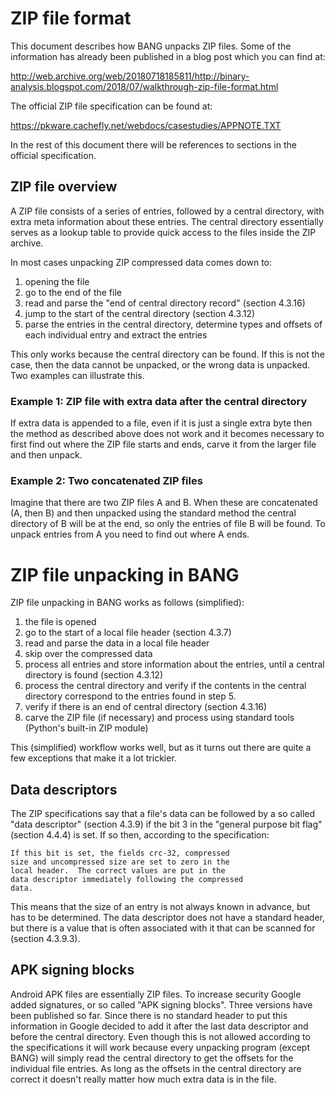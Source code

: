 # ZIP file format

This document describes how BANG unpacks ZIP files. Some of the information has
already been published in a blog post which you can find at:

http://web.archive.org/web/20180718185811/http://binary-analysis.blogspot.com/2018/07/walkthrough-zip-file-format.html

The official ZIP file specification can be found at:

https://pkware.cachefly.net/webdocs/casestudies/APPNOTE.TXT

In the rest of this document there will be references to sections in the
official specification.

## ZIP file overview

A ZIP file consists of a series of entries, followed by a central directory,
with extra meta information about these entries. The central directory
essentially serves as a lookup table to provide quick access to the files inside
the ZIP archive.

In most cases unpacking ZIP compressed data comes down to:

1. opening the file
2. go to the end of the file
3. read and parse the "end of central directory record" (section 4.3.16)
4. jump to the start of the central directory (section 4.3.12)
5. parse the entries in the central directory, determine types and offsets of
   each individual entry and extract the entries

This only works because the central directory can be found. If this is not the
case, then the data cannot be unpacked, or the wrong data is unpacked. Two
examples can illustrate this.

### Example 1: ZIP file with extra data after the central directory

If extra data is appended to a file, even if it is just a single extra byte
then the method as described above does not work and it becomes necessary to
first find out where the ZIP file starts and ends, carve it from the larger
file and then unpack.

### Example 2: Two concatenated ZIP files

Imagine that there are two ZIP files A and B. When these are concatenated (A,
then B) and then unpacked using the standard method the central directory of
B will be at the end, so only the entries of file B will be found. To unpack
entries from A you need to find out where A ends.

# ZIP file unpacking in BANG

ZIP file unpacking in BANG works as follows (simplified):

1. the file is opened
2. go to the start of a local file header (section 4.3.7)
3. read and parse the data in a local file header
4. skip over the compressed data
5. process all entries and store information about the entries, until a central
   directory is found (section 4.3.12)
6. process the central directory and verify if the contents in the central
   directory correspond to the entries found in step 5.
7. verify if there is an end of central directory (section 4.3.16)
8. carve the ZIP file (if necessary) and process using standard tools
   (Python's built-in ZIP module)

This (simplified) workflow works well, but as it turns out there are quite a
few exceptions that make it a lot trickier.

## Data descriptors

The ZIP specifications say that a file's data can be followed by a so called
"data descriptor" (section 4.3.9) if the bit 3 in the "general purpose bit
flag" (section 4.4.4) is set. If so then, according to the specification:

    If this bit is set, the fields crc-32, compressed 
    size and uncompressed size are set to zero in the 
    local header.  The correct values are put in the 
    data descriptor immediately following the compressed
    data.

This means that the size of an entry is not always known in advance, but has
to be determined. The data descriptor does not have a standard header, but there
is a value that is often associated with it that can be scanned for (section
4.3.9.3).

## APK signing blocks

Android APK files are essentially ZIP files. To increase security Google added
signatures, or so called "APK signing blocks". Three versions have been
published so far. Since there is no standard header to put this information in
Google decided to add it after the last data descriptor and before the central
directory. Even though this is not allowed according to the specifications it
will work because every unpacking program (except BANG) will simply read the
central directory to get the offsets for the individual file entries. As long
as the offsets in the central directory are correct it doesn't really matter
how much extra data is in the file.
